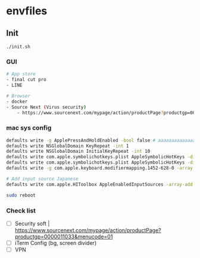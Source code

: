 # envfiles

## Init

```
./init.sh
```

### GUI

```bash
# App store
- final cut pro
- LINE

# Browser
- docker
- Source Next (Virus security)
    - https://www.sourcenext.com/mypage/action/productPage?productgp=0000011033&menucode=01
```

### mac sys config

```bash
defaults write -g ApplePressAndHoldEnabled -bool false # aaaaaaaaaaaaaaa
defaults write NSGlobalDomain KeyRepeat -int 1
defaults write NSGlobalDomain InitialKeyRepeat -int 10
defaults write com.apple.symbolichotkeys.plist AppleSymbolicHotKeys -dict-add 79 "<dict><key>enabled</key><true/><key>value</key><dict><key>parameters</key><array><integer>0</integer><integer>38</integer><integer>131072</integer></array><key>type</key><string>standard</string></dict></dict>"
defaults write com.apple.symbolichotkeys.plist AppleSymbolicHotKeys -dict-add 80 "<dict><key>enabled</key><true/><key>value</key><dict><key>parameters</key><array><integer>0</integer><integer>37</integer><integer>131072</integer></array><key>type</key><string>standard</string></dict></dict>"
defaults write -g com.apple.keyboard.modifiermapping.1452-628-0 -array '<dict><key>HIDKeyboardModifierMappingDst</key><integer>2</integer><key>HIDKeyboardModifierMappingSrc</key><integer>0</integer></dict>'

# Add input source Japanese
defaults write com.apple.HIToolbox AppleEnabledInputSources -array-add '{ InputSourceKind = "Keyboard Layout"; "KeyboardLayout ID" = 252; "KeyboardLayout Name" = "ABC - Extended"; }'

sudo reboot
```

### Check list

- [ ] Security soft | https://www.sourcenext.com/mypage/action/productPage?productgp=0000011033&menucode=01
- [ ] iTerm Config (bg, screen divider)
- [ ] VPN
